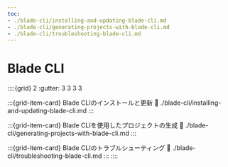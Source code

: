 ```yaml
---
toc:
- ./blade-cli/installing-and-updating-blade-cli.md
- ./blade-cli/generating-projects-with-blade-cli.md
- ./blade-cli/troubleshooting-blade-cli.md
---
```

# Blade CLI

::::{grid} 2
:gutter: 3 3 3 3

:::{grid-item-card} Blade CLIのインストールと更新
:link: ./blade-cli/installing-and-updating-blade-cli.md
:::

:::{grid-item-card} Blade CLIを使用したプロジェクトの生成
:link: ./blade-cli/generating-projects-with-blade-cli.md
:::

:::{grid-item-card} Blade CLIのトラブルシューティング
:link: ./blade-cli/troubleshooting-blade-cli.md
:::
::::